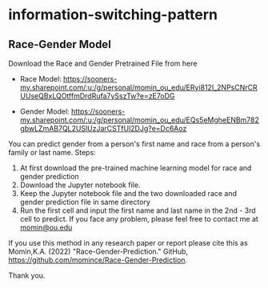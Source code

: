 # information-switching-pattern


## Race-Gender Model
Download the Race and Gender Pretrained File from here

* Race Model: 
https://sooners-my.sharepoint.com/:u:/g/personal/momin_ou_edu/ERyi812I_2NPsCNrCRUUseQBxLQOtffmDrdRufa7ySszTw?e=zE7oDG

* Gender Model:
https://sooners-my.sharepoint.com/:u:/g/personal/momin_ou_edu/EQs5eMgheENBm782gbwLZmAB7QL2USlUzJarCSTfUl2DJg?e=Dc6Aoz


You can predict gender from a person's first name and race from a person's family or last name.
Steps:
1. At first download the pre-trained machine learning model for race and gender prediction
2. Download the Jupyter notebook file.
3. Keep the Jupyter notebook file and the two downloaded race and gender prediction file in same directory
4. Run the first cell and input the first name and last name in the 2nd - 3rd cell to predict.
If you face any problem, please feel free to contact me at momin@ou.edu


If you use this method in any research paper or report please cite this as
Momin,K.A. (2022) "Race-Gender-Prediction." GitHub, https://github.com/momince/Race-Gender-Prediction.

Thank you.
